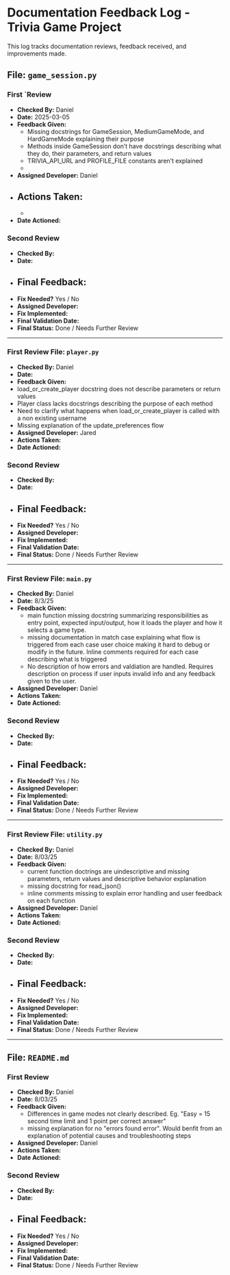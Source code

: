 # Documentation Feedback Log - Trivia Game Project

This log tracks documentation reviews, feedback received, and improvements made.

## File: `game_session.py`

### First `Review

- **Checked By:** Daniel  
- **Date:** 2025-03-05  
- **Feedback Given:**
  - Missing docstrings for GameSession, MediumGameMode, and HardGameMode explaining their purpose  
  - Methods inside GameSession don’t have docstrings describing what they do, their parameters, and return values  
  - TRIVIA_API_URL and PROFILE_FILE constants aren’t explained  
  - 
- **Assigned Developer:** Daniel  
- **Actions Taken:**
  -
  -
- **Date Actioned:**

### Second Review
- **Checked By:**  
- **Date:**  
- **Final Feedback:**  
  -  
- **Fix Needed?** Yes / No  
- **Assigned Developer:**  
- **Fix Implemented:**  
- **Final Validation Date:**  
- **Final Status:** Done / Needs Further Review  

---

### First Review File: `player.py`

- **Checked By:**  Daniel
- **Date:**  
- **Feedback Given:**  
- load_or_create_player docstring does not describe parameters or return values  
- Player class lacks docstrings describing the purpose of each method  
- Need to clarify what happens when load_or_create_player is called with a non existing username
- Missing explanation of the update_preferences flow  
- **Assigned Developer:**  Jared
- **Actions Taken:**  
- **Date Actioned:**  

### Second Review

- **Checked By:**
- **Date:**  
- **Final Feedback:**
  -  
- **Fix Needed?** Yes / No  
- **Assigned Developer:**  
- **Fix Implemented:**  
- **Final Validation Date:**  
- **Final Status:** Done / Needs Further Review  

---

### First Review File: `main.py`

- **Checked By:**  Daniel
- **Date:** 8/3/25
- **Feedback Given:**  
  - main function missing docstring summarizing  responsibilities as entry point, expected input/output, how it loads the player and how it selects a game type.
  - missing documentation in match case explaining what flow is triggered from each case user choice making it hard to debug or modify in the future. Inline comments required for each case describing what is triggered
  - No description of how errors and valdiation are handled. Requires description on process if user inputs invalid info and any feedback given to the user.
- **Assigned Developer:**  Daniel
- **Actions Taken:**  
- **Date Actioned:**  

### Second Review
- **Checked By:**  
- **Date:**  
- **Final Feedback:**  
  -  
- **Fix Needed?** Yes / No  
- **Assigned Developer:**  
- **Fix Implemented:**  
- **Final Validation Date:**  
- **Final Status:** Done / Needs Further Review  

---

### First Review File: `utility.py`

- **Checked By:**  Daniel
- **Date:**  8/03/25
- **Feedback Given:**  
  - current function doctrings are uindescriptive and missing parameters, return values and descriptive behavior explanation
  - missing docstring for read_json()
  - inline comments missing to explain error handling and user feedback on each function
- **Assigned Developer:**  Daniel
- **Actions Taken:**  
- **Date Actioned:**  

### Second Review
- **Checked By:**  
- **Date:**  
- **Final Feedback:**  
  -  
- **Fix Needed?** Yes / No  
- **Assigned Developer:**  
- **Fix Implemented:**  
- **Final Validation Date:**  
- **Final Status:** Done / Needs Further Review  

---

## File: `README.md`

### First Review

- **Checked By:**  Daniel
- **Date:**  8/03/25
- **Feedback Given:**
  - Differences in game modes not clearly described. Eg. "Easy = 15 second time limit and 1 point per correct answer"
  - missing explanation for no "errors found error". Would benfit from an explanation of potential causes and troubleshooting steps
- **Assigned Developer:**  Daniel
- **Actions Taken:**  
- **Date Actioned:**  

### Second Review
- **Checked By:**  
- **Date:**  
- **Final Feedback:**  
  -  
- **Fix Needed?** Yes / No  
- **Assigned Developer:**  
- **Fix Implemented:**  
- **Final Validation Date:**  
- **Final Status:** Done / Needs Further Review  
